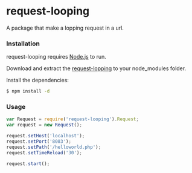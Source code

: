 # request-looping
A package that make a lopping request in a url.

### Installation

request-looping requires [Node.js](https://nodejs.org/) to run.

Download and extract the [request-lopping](https://github.com/jjonathan/request-looping) to your node_modules folder.

Install the dependencies:
```sh
$ npm install -d
```

### Usage

```javascript
var Request = require('request-looping').Request;
var request = new Request();

request.setHost('localhost');
request.setPort('8083');
request.setPath('/helloworld.php');
request.setTimeReload('30');

request.start();
```
